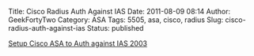 Title: Cisco Radius Auth Against IAS
Date: 2011-08-09 08:14
Author: GeekFortyTwo
Category: ASA
Tags: 5505, asa, cisco, radius
Slug: cisco-radius-auth-against-ias
Status: published

[Setup Cisco ASA to Auth against IAS
2003](http://crazyvlan.blogspot.com/2008/02/vpn-and-radius-with-cisco-asa-and.html)
